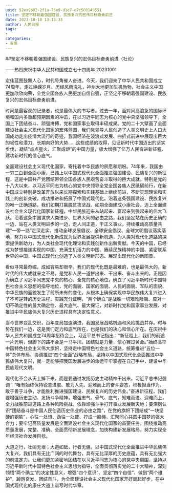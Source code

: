 ```yaml
---
uuid: 52ea9b92-2f1a-75e9-d1e7-e7c580149551
title: 坚定不移朝着强国建设、民族复兴的宏伟目标奋勇前进
date: 2023-10-18 13:13:33
author: 人民日报
tags:
- 
categories:
- 有感
---
```


##坚定不移朝着强国建设、民族复兴的宏伟目标奋勇前进（社论）

——热烈庆祝中华人民共和国成立七十四周年 20231001

  宏伟蓝图鼓舞人心，时代号角催人奋进。今天，我们迎来了中华人民共和国成立74周年。走过峥嵘岁月、历经风雨洗礼，神州大地更加生机勃勃，社会主义中国更加欣欣向荣，全党全国各族人民更加自信自强，正坚定不移朝着强国建设、民族复兴的宏伟目标奋勇前进。

<!-- more -->
  时间是最客观的记录者，也是最伟大的书写者。过去一年，面对风高浪急的国际环境和国内多重超预期因素的冲击，在以习近平同志为核心的党中央坚强领导下，全国上下团结奋斗、顽强拼搏，党和国家事业取得丰硕成果。党的二十大擘画了全面建设社会主义现代化国家的宏伟蓝图，我们党领导人民创造了人类文明史上人口大国成功走出疫情大流行的奇迹，我国经济在波浪式发展、曲折式前进中展现出巨大的韧性和潜力、长期向好的大势……这些成绩的取得，见证新时代中国迈出的坚实步伐，凝结“点点星火、汇聚成炬”的中国力量，极大增强了亿万人民奋进新征程、建功新时代的信心底气。
	
  全面建设社会主义现代化国家，寄托着中华民族的夙愿和期盼。74年来，我国由一穷二白到全面小康，已踏上以中国式现代化全面推进强国建设、民族复兴的新征程，这是中国共产党团结带领全国各族人民艰苦奋斗取得的巨大成就。特别是党的十八大以来，以习近平同志为核心的党中央领导全党全国各族人民砥砺前行，在新中国成立特别是改革开放以来长期探索和实践基础上继续前进，不断实现理论和实践上的创新突破，成功推进和拓展了中国式现代化。沿着这条强国建设、民族复兴的唯一正确道路，我们如期打赢脱贫攻坚战、如期全面建成小康社会，迈上全面建设社会主义现代化国家新征程，中华民族迎来从站起来、富起来到强起来的伟大飞跃。沿着这条中国谋求人类进步、世界大同的必由之路，我们坚定站在历史正确的一边、站在人类文明进步的一边，走人间正道，干正义事业，持续推动高质量共建“一带一路”走深走实，推动全球发展倡议、全球安全倡议、全球文明倡议落实落地，努力以中国式现代化新成就为世界发展提供新机遇，为人类对现代化道路的探索提供新助力，为人类社会现代化理论和实践创新作出新贡献。今天的中国，已经成为梦想接连实现的中国、充满生机活力的中国、赓续民族精神的中国、紧密联系世界的中国，中国式现代化创造了人类文明新形态、展现出现代化的新图景。
	
  看似寻常最奇崛，成如容易却艰辛。我们的现代化既是最难的，也是最伟大的。新时代的伟大成就来之不易，是党和人民一道拼出来、干出来、奋斗出来的。正是因为确立了习近平同志党中央的核心、全党的核心地位，确立了习近平新时代中国特色社会主义思想的指导地位，党的面貌、国家的面貌、人民的面貌、军队的面貌、中华民族的面貌发生了前所未有的变化，从根本上确保实现中华民族伟大复兴进入了不可逆转的历史进程。实践充分证明，“两个确立”是战胜一切艰难险阻、应对一切不确定性的最大确定性、最大底气、最大保证，对新时代党和国家事业发展、对推进中华民族伟大复兴历史进程具有决定性意义。
	
  当今世界变乱交织，百年变局加速演进，我国发展战略机遇和风险挑战并存。时与势在我们一边，这是我们定力和底气所在，也是我们的决心和信心所在。在庆祝中华人民共和国成立74周年招待会上，习近平总书记指出：“新征程上，我们的前途一片光明，但脚下的路不会是一马平川。团结就是力量，信心赛过黄金。”始终高举中国特色社会主义伟大旗帜，坚持走中国特色社会主义道路，统筹推进“五位一体”总体布局、协调推进“四个全面”战略布局，坚持以中国式现代化全面推进中华民族伟大复兴，就一定能够把我国发展进步的命运牢牢掌握在自己手中，建设中华民族现代文明。
	
  现代化不会从天上掉下来，而是要通过发扬历史主动精神干出来。习近平总书记强调：“唯有始终保持锐意进取、敢为人先、迎难而上的奋斗姿态，积极担当作为、敢于善于斗争，才能胜利推进强国建设、民族复兴的历史伟业。”奋进新征程，我们要增强历史主动、发扬斗争精神，增强志气、骨气、底气，知难而进、迎难而上，全力战胜前进道路上各种风险挑战，依靠顽强斗争打开事业发展新天地；要深刻认识“团结奋斗是中国人民创造历史伟业的必由之路”，在党的旗帜下团结成“一块坚硬的钢铁”，心往一处想、劲往一处使、拧成一股绳，汇聚同心共圆中国梦的强大合力；要牢记高质量发展是全面建设社会主义现代化国家的首要任务，围绕推动高质量发展，完整、准确、全面贯彻新发展理念，加快构建新发展格局，努力实现全年经济社会发展目标。
	
  大道之行，壮阔无垠；大道如砥，行者无疆。以中国式现代化全面推进中华民族伟大复兴，我们具有无比广阔的时代舞台，具有无比深厚的历史底蕴，具有无比强大的前进定力。让我们更加紧密地团结在以习近平同志为核心的党中央周围，坚持以习近平新时代中国特色社会主义思想为指导，全面贯彻落实党的二十大精神，深刻领悟“两个确立”的决定性意义，增强“四个意识”、坚定“四个自信”、做到“两个维护”，踔厉奋发、团结奋斗，为全面建设社会主义现代化国家开好局起好步，在中国式现代化的康庄大道上谱写时代华章。
